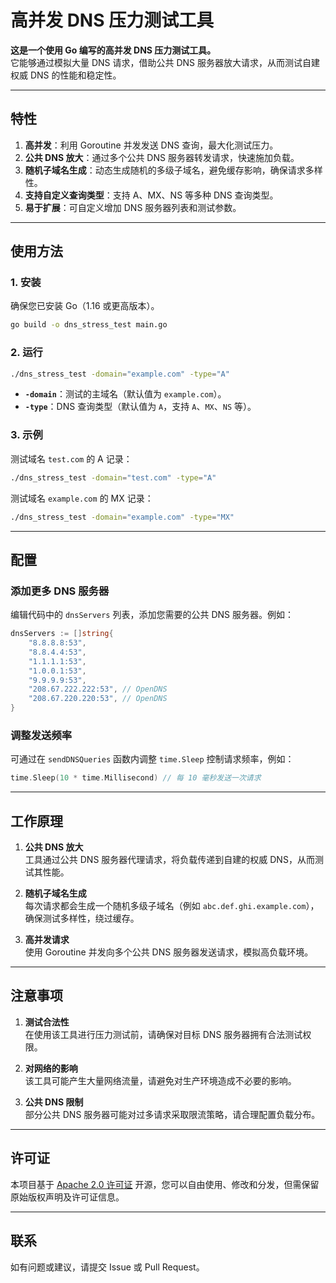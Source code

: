 # 高并发 DNS 压力测试工具

**这是一个使用 Go 编写的高并发 DNS 压力测试工具。**  
它能够通过模拟大量 DNS 请求，借助公共 DNS 服务器放大请求，从而测试自建权威 DNS 的性能和稳定性。

---

## 特性

1. **高并发**：利用 Goroutine 并发发送 DNS 查询，最大化测试压力。
2. **公共 DNS 放大**：通过多个公共 DNS 服务器转发请求，快速施加负载。
3. **随机子域名生成**：动态生成随机的多级子域名，避免缓存影响，确保请求多样性。
4. **支持自定义查询类型**：支持 A、MX、NS 等多种 DNS 查询类型。
5. **易于扩展**：可自定义增加 DNS 服务器列表和测试参数。

---

## 使用方法

### 1. 安装

确保您已安装 Go（1.16 或更高版本）。

```bash
go build -o dns_stress_test main.go
```

### 2. 运行

```bash
./dns_stress_test -domain="example.com" -type="A"
```

- **`-domain`**：测试的主域名（默认值为 `example.com`）。
- **`-type`**：DNS 查询类型（默认值为 `A`，支持 `A`、`MX`、`NS` 等）。

### 3. 示例

测试域名 `test.com` 的 A 记录：

```bash
./dns_stress_test -domain="test.com" -type="A"
```

测试域名 `example.com` 的 MX 记录：

```bash
./dns_stress_test -domain="example.com" -type="MX"
```

---

## 配置

### 添加更多 DNS 服务器

编辑代码中的 `dnsServers` 列表，添加您需要的公共 DNS 服务器。例如：

```go
dnsServers := []string{
    "8.8.8.8:53",
    "8.8.4.4:53",
    "1.1.1.1:53",
    "1.0.0.1:53",
    "9.9.9.9:53",
    "208.67.222.222:53", // OpenDNS
    "208.67.220.220:53", // OpenDNS
}
```

### 调整发送频率

可通过在 `sendDNSQueries` 函数内调整 `time.Sleep` 控制请求频率，例如：

```go
time.Sleep(10 * time.Millisecond) // 每 10 毫秒发送一次请求
```

---

## 工作原理

1. **公共 DNS 放大**  
   工具通过公共 DNS 服务器代理请求，将负载传递到自建的权威 DNS，从而测试其性能。

2. **随机子域名生成**  
   每次请求都会生成一个随机多级子域名（例如 `abc.def.ghi.example.com`），确保测试多样性，绕过缓存。

3. **高并发请求**  
   使用 Goroutine 并发向多个公共 DNS 服务器发送请求，模拟高负载环境。

---

## 注意事项

1. **测试合法性**  
   在使用该工具进行压力测试前，请确保对目标 DNS 服务器拥有合法测试权限。

2. **对网络的影响**  
   该工具可能产生大量网络流量，请避免对生产环境造成不必要的影响。

3. **公共 DNS 限制**  
   部分公共 DNS 服务器可能对过多请求采取限流策略，请合理配置负载分布。

---

## 许可证

本项目基于 [Apache 2.0 许可证](https://www.apache.org/licenses/LICENSE-2.0) 开源，您可以自由使用、修改和分发，但需保留原始版权声明及许可证信息。

---

## 联系

如有问题或建议，请提交 Issue 或 Pull Request。
